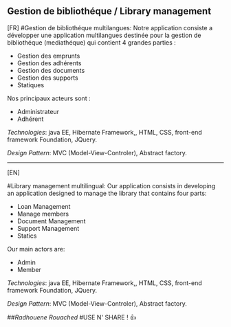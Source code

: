Gestion de bibliothéque / Library management 
------------------------------
[FR]
#Gestion de bibliothéque multilangues: 
Notre application consiste a développer une application multilangues destinée pour la gestion de bibliothéque (mediathéque) qui contient 4 grandes parties  :  

+ Gestion des emprunts 
+ Gestion des adhérents 
+ Gestion des documents 
+ Gestion des supports
+ Statiques

 Nos principaux acteurs sont : 
* Administrateur
* Adhérent

*Technologies*: java EE, Hibernate Framework,, HTML, CSS, front-end framework Foundation, JQuery.

*Design Pattern*: MVC (Model-View-Controler), Abstract factory.


***********************************************************************
[EN]

#Library management multilingual:
Our application consists in developing an application designed to manage the library that contains four parts:

+ Loan Management
+ Manage members
+ Document Management
+ Support Management
+ Statics

Our main actors are:
* Admin
* Member

*Technologies*: java EE, Hibernate Framework,, HTML, CSS, front-end framework Foundation, JQuery.

*Design Pattern*: MVC (Model-View-Controler), Abstract factory.

##*Radhouene Rouached*
#USE N' SHARE ! :+1:

